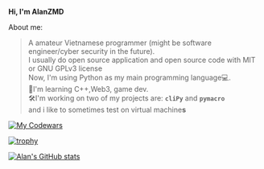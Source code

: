 **Hi, I'm AlanZMD**

About me:
>A amateur Vietnamese programmer (might be software engineer/cyber security in the future).\
>I usually do open source application and open source code with MIT or GNU GPLv3 license\
>Now, I'm using Python as my main programming language💻.\
>📖I'm learning C++,Web3, game dev.\
>🛠I'm working on two of my projects are: **`cliPy`** and **`pymacro`**\
>and i like to sometimes test on virtual machine**s**

[![My Codewars](https://www.codewars.com/users/alan_alexander/badges/large)](https://www.codewars.com/users/alan_alexander/badges/large)

[![trophy](https://github-profile-trophy.vercel.app/?username=alan-alexander-1011&theme=apprentice&margin-w=15&no-frame=true)](https://github.com/ryo-ma/github-profile-trophy)

[![Alan's GitHub stats](https://github-readme-stats.vercel.app/api?username=alan-alexander-1011&theme=transparent&bg_color=00000000&title_color=FFFFFFFF)](https://github.com/anuraghazra/github-readme-stats)
